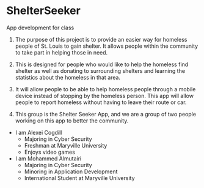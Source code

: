 # ShelterSeeker
App development for class

1. The purpose of this project is to provide an easier way for homeless people of St. Louis to gain shelter. It allows people within the community to take part in helping those in need. 

2. This is designed for people who would like to help the homeless find shelter as well as donating to surrounding shelters and learning the statistics about the homeless in that area. 

3. It will allow people to be able to help homeless people through a mobile device instead of stopping by the homeless person. This app will allow people to report homeless without having to leave their route or car. 

4. This group is the Shelter Seeker App, and we are a group of two people working on this app to better the community.
  * I am Alexei Cogdill
     * Majoring in Cyber Security
     * Freshman at Maryville University
     * Enjoys video games
  * I am Mohammed Almutairi
    * Majoring in Cyber Security
    * Minoring in Application Development
    * International Student at Maryville University

